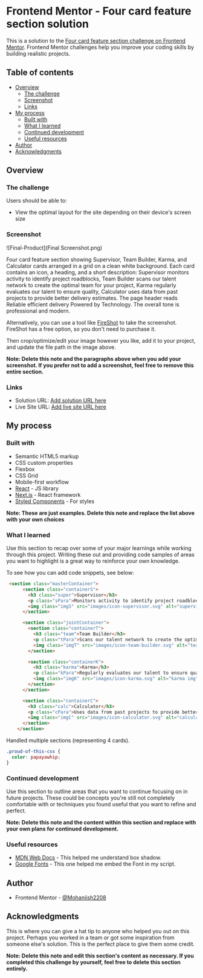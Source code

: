 # Frontend Mentor - Four card feature section solution

This is a solution to the [Four card feature section challenge on Frontend Mentor](https://www.frontendmentor.io/challenges/four-card-feature-section-weK1eFYK). Frontend Mentor challenges help you improve your coding skills by building realistic projects. 

## Table of contents

- [Overview](#overview)
  - [The challenge](#the-challenge)
  - [Screenshot](#screenshot)
  - [Links](#links)
- [My process](#my-process)
  - [Built with](#built-with)
  - [What I learned](#what-i-learned)
  - [Continued development](#continued-development)
  - [Useful resources](#useful-resources)
- [Author](#author)
- [Acknowledgments](#acknowledgments)

## Overview

### The challenge

Users should be able to:

- View the optimal layout for the site depending on their device's screen size

### Screenshot

![Final-Product](Final Screenshot.png)

Four card feature section showing Supervisor, Team Builder, Karma, and Calculator cards arranged in a grid on a clean white background. Each card contains an icon, a heading, and a short description: Supervisor monitors activity to identify project roadblocks, Team Builder scans our talent network to create the optimal team for your project, Karma regularly evaluates our talent to ensure quality, Calculator uses data from past projects to provide better delivery estimates. The page header reads Reliable efficient delivery Powered by Technology. The overall tone is professional and modern.

Alternatively, you can use a tool like [FireShot](https://getfireshot.com/) to take the screenshot. FireShot has a free option, so you don't need to purchase it. 

Then crop/optimize/edit your image however you like, add it to your project, and update the file path in the image above.

**Note: Delete this note and the paragraphs above when you add your screenshot. If you prefer not to add a screenshot, feel free to remove this entire section.**

### Links

- Solution URL: [Add solution URL here](https://your-solution-url.com)
- Live Site URL: [Add live site URL here](https://your-live-site-url.com)

## My process

### Built with

- Semantic HTML5 markup
- CSS custom properties
- Flexbox
- CSS Grid
- Mobile-first workflow
- [React](https://reactjs.org/) - JS library
- [Next.js](https://nextjs.org/) - React framework
- [Styled Components](https://styled-components.com/) - For styles

**Note: These are just examples. Delete this note and replace the list above with your own choices**

### What I learned

Use this section to recap over some of your major learnings while working through this project. Writing these out and providing code samples of areas you want to highlight is a great way to reinforce your own knowledge.

To see how you can add code snippets, see below:

```html
 <section class="masterContainer">
      <section class="containerS">
        <h3 class="super">Supervisor</h3>
        <p class="sPara">Monitors activity to identify project roadblocks</p>
        <img class="imgS" src="images/icon-supervisor.svg" alt="supervisor img">
      </section>

      <section class="jointContainer">
        <section class="containerT">
          <h3 class="team">Team Builder</h3>
          <p class="tPara">Scans our talent network to create the optimal team for your project</p>
          <img class="imgT" src="images/icon-team-builder.svg" alt="team img">
        </section>

        <section class="containerK">
          <h3 class="karma">Karma</h3>
          <p class="kPara">Regularly evaluates our talent to ensure quality</p>
          <img class="imgK" src="images/icon-karma.svg" alt="karma img">
        </section>
      </section>

      <section class="containerC">
        <h3 class="calc">Calculator</h3>
        <p class="cPara">Uses data from past projects to provide better delivery estimates</p>
        <img class="imgC" src="images/icon-calculator.svg" alt="calculator img">
      </section>
    </section>
```
Handled multiple sections (representing 4 cards).

```css
.proud-of-this-css {
  color: papayawhip;
}
```

### Continued development

Use this section to outline areas that you want to continue focusing on in future projects. These could be concepts you're still not completely comfortable with or techniques you found useful that you want to refine and perfect.

**Note: Delete this note and the content within this section and replace with your own plans for continued development.**

### Useful resources

- [MDN Web Docs](https://developer.mozilla.org/en-US/docs/Web/CSS/box-shadow) - This helped me understand box shadow.
- [Google Fonts](https://fonts.google.com/selection/embed) - This one helped me embed the Font in my script.

## Author

- Frontend Mentor - [@Mohaniish2208](https://www.frontendmentor.io/profile/Mohaniish2208)

## Acknowledgments

This is where you can give a hat tip to anyone who helped you out on this project. Perhaps you worked in a team or got some inspiration from someone else's solution. This is the perfect place to give them some credit.

**Note: Delete this note and edit this section's content as necessary. If you completed this challenge by yourself, feel free to delete this section entirely.**
